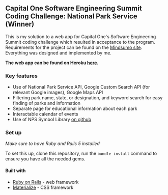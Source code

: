 Capital One Software Engineering Summit Coding Challenge: National Park Service (Winner)
---
This is my solution to a web app for Capital One's Software Engineering Summit coding challenge which resulted in acceptance to the program. Requirements for the project can be found on the [Mindsumo site](https://www.mindsumo.com/contests/national-park-api). Everything was designed and implemented by me.

**The web app can be found on Heroku [here](https://peaceful-harbor-33144.herokuapp.com).** 

### Key features
- Use of National Park Service API, Google Custom Search API (for relevant Google images), Google Maps API
- Filtering park name, state, or designation, and keyword search for easy finding of parks and information
- Separate page for educational information about each park
- Interactable calendar of events
- Use of NPS Symbol Library [on github](https://github.com/nationalparkservice/symbol-library)

### Set up

*Make sure to have Ruby and Rails 5 installed*

To set this up, clone this repository, run the `bundle install` command to ensure you have all the needed gems.

#### Built with
- [Ruby on Rails](https://rubyonrails.org/) - web framework
- [Materialize](https://materializecss.com/) - CSS framework
